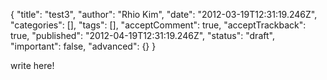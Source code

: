{
    "title": "test3",
    "author": "Rhio Kim",
    "date": "2012-03-19T12:31:19.246Z",
    "categories": [],
    "tags": [],
    "acceptComment": true,
    "acceptTrackback": true,
    "published": "2012-04-19T12:31:19.246Z",
    "status": "draft",
    "important": false,
    "advanced": {}
}

write here!